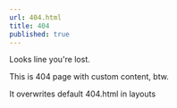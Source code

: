 ```yaml
---
url: 404.html
title: 404
published: true
---
```


Looks line you're lost.

This is 404 page with custom content, btw.

It overwrites default 404.html in layouts
